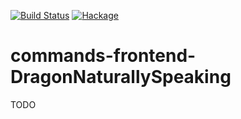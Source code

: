 [![Build Status](https://secure.travis-ci.org/sboosali/commands-frontend-DragonNaturallySpeaking.svg)](http://travis-ci.org/sboosali/commands-frontend-DragonNaturallySpeaking)
[![Hackage](https://img.shields.io/hackage/v/commands-frontend-DragonNaturallySpeaking.svg)](https://hackage.haskell.org/package/commands-frontend-DragonNaturallySpeaking)

# commands-frontend-DragonNaturallySpeaking

TODO